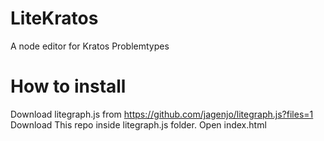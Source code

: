 # LiteKratos
A node editor for Kratos Problemtypes

# How to install
Download litegraph.js from https://github.com/jagenjo/litegraph.js?files=1
Download This repo inside litegraph.js folder.
Open index.html

